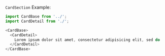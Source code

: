 `CardSection` Example:

```typescript jsx
import CardBase from '../';
import CardDetail from './';

<CardBase>
  <CardDetail>
    Lorem ipsum dolor sit amet, consectetur adipisicing elit, sed do
  </CardDetail>
</CardBase>
```
